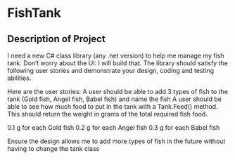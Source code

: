 # FishTank
## Description of Project
I need a new C# class library (any .net version) to help me manage my fish tank. Don’t worry about the UI: I will build that. The library should satisfy the following user stories and demonstrate your design, coding and testing abilities.

Here are the user stories: A user should be able to add 3 types of fish to the tank (Gold fish, Angel fish, Babel fish) and name the fish A user should be able to see how much food to put in the tank with a Tank.Feed() method. This should return the weight in grams of the total required fish food.

0.1 g for each Gold fish 0.2 g for each Angel fish 0.3 g for each Babel fish

Ensure the design allows me to add more types of fish in the future without having to change the tank class
